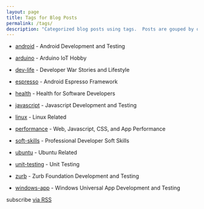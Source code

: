 ```yaml
---
layout: page
title: Tags for Blog Posts
permalink: /tags/
description: "Categorized blog posts using tags.  Posts are gouped by one or more tags."
---
```

* [android](/android) - Android Development and Testing

* [arduino](/arduino) - Arduino IoT Hobby

* [dev-life](/dev-life) - Developer War Stories and Lifestyle

* [espresso](/espresso) - Android Espresso Framework

* [health](/health) - Health for Software Developers

* [javascript](/javascript) - Javascript Development and Testing

* [linux](/linux) - Linux Related

* [performance](/performance) - Web, Javascript, CSS, and App Performance

* [soft-skills](/soft-skills) - Professional Developer Soft Skills

* [ubuntu](/ubuntu) - Ubuntu Related

* [unit-testing](/unit-testing) - Unit Testing

* [zurb](/zurb) - Zurb Foundation Development and Testing

* [windows-app](/windows-app) - Windows Universal App Development and Testing

<p class="rss-subscribe">
	<span class="fi-rss size-21"></span> subscribe <a href="{{ "/feed.xml" | prepend: site.baseurl }}">via RSS</a>
</p>
  